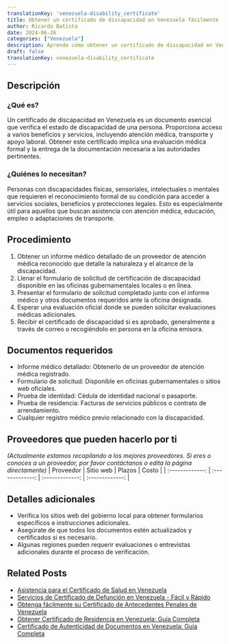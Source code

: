 ```yaml
---
translationKey: 'venezuela-disability_certificate'
title: Obtener un certificado de discapacidad en Venezuela fácilmente
author: Ricardo Batista
date: 2024-06-26
categories: ["Venezuela"]
description: Aprende cómo obtener un certificado de discapacidad en Venezuela con nuestra guía paso a paso y lista de documentos necesarios.
draft: false
translationKey: venezuela-disability_certificate
---
```


## Descripción
### ¿Qué es?
Un certificado de discapacidad en Venezuela es un documento esencial que verifica el estado de discapacidad de una persona. Proporciona acceso a varios beneficios y servicios, incluyendo atención médica, transporte y apoyo laboral. Obtener este certificado implica una evaluación médica formal y la entrega de la documentación necesaria a las autoridades pertinentes.

### ¿Quiénes lo necesitan?
Personas con discapacidades físicas, sensoriales, intelectuales o mentales que requieren el reconocimiento formal de su condición para acceder a servicios sociales, beneficios y protecciones legales. Esto es especialmente útil para aquellos que buscan asistencia con atención médica, educación, empleo o adaptaciones de transporte.

## Procedimiento

1. Obtener un informe médico detallado de un proveedor de atención médica reconocido que detalle la naturaleza y el alcance de la discapacidad.
2. Llenar el formulario de solicitud de certificación de discapacidad disponible en las oficinas gubernamentales locales o en línea.
3. Presentar el formulario de solicitud completado junto con el informe médico y otros documentos requeridos ante la oficina designada.
4. Esperar una evaluación oficial donde se pueden solicitar evaluaciones médicas adicionales.
5. Recibir el certificado de discapacidad si es aprobado, generalmente a través de correo o recogiéndolo en persona en la oficina emisora.

## Documentos requeridos

- Informe médico detallado: Obtenerlo de un proveedor de atención médica registrado.
- Formulario de solicitud: Disponible en oficinas gubernamentales o sitios web oficiales.
- Prueba de identidad: Cédula de identidad nacional o pasaporte.
- Prueba de residencia: Facturas de servicios públicos o contrato de arrendamiento.
- Cualquier registro médico previo relacionado con la discapacidad.

## Proveedores que pueden hacerlo por ti
_(Actualmente estamos recopilando a los mejores proveedores. Si eres o conoces a un proveedor, por favor contáctanos o edita la página directamente)_
| Proveedor       |     Sitio web    |     Plazos       |       Costo      |
| :-------------: | :-------------: |  :-------------: | :-------------: |

## Detalles adicionales

- Verifica los sitios web del gobierno local para obtener formularios específicos e instrucciones adicionales.
- Asegúrate de que todos los documentos estén actualizados y certificados si es necesario.
- Algunas regiones pueden requerir evaluaciones o entrevistas adicionales durante el proceso de verificación.


## Related Posts

- [Asistencia para el Certificado de Salud en Venezuela](https://tramitit.com/es/guides/venezuela/certificado_de_salud/)
- [Servicios de Certificado de Defunción en Venezuela - Fácil y Rápido](https://tramitit.com/es/guides/venezuela/certificado_de_defunción/)
- [Obtenga fácilmente su Certificado de Antecedentes Penales de Venezuela](https://tramitit.com/es/guides/venezuela/certificado_de_antecedentes_penales/)
- [Obtener Certificado de Residencia en Venezuela: Guía Completa](https://tramitit.com/es/guides/venezuela/certificado_de_residencia/)
- [Certificado de Autenticidad de Documentos en Venezuela: Guía Completa](https://tramitit.com/es/guides/venezuela/certificado_de_autenticidad_de_documentos/)